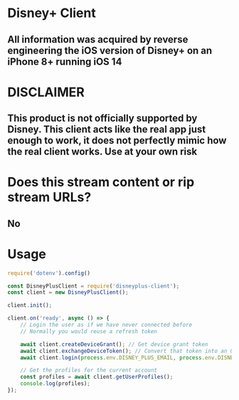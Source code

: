 # Disney+ Client

## All information was acquired by reverse engineering the iOS version of Disney+ on an iPhone 8+ running iOS 14

# DISCLAIMER
## This product is not officially supported by Disney. This client acts like the real app just enough to work, it does not perfectly mimic how the real client works. Use at your own risk

# Does this stream content or rip stream URLs?
## No

# Usage

```js
require('dotenv').config()

const DisneyPlusClient = require('disneyplus-client');
const client = new DisneyPlusClient();

client.init();

client.on('ready', async () => {
	// Login the user as if we have never connected before
	// Normally you would reuse a refresh token

	await client.createDeviceGrant(); // Get device grant token
	await client.exchangeDeviceToken(); // Convert that token into an OAuth token (Disney+ requires an OAuth token even for logging in)
	await client.login(process.env.DISNEY_PLUS_EMAIL, process.env.DISNEY_PLUS_PASSWORD); // Login the user (this does more stuff under the hood)

	// Get the profiles for the current account
	const profiles = await client.getUserProfiles();
	console.log(profiles);
});
```